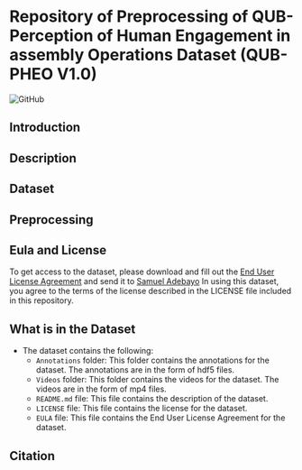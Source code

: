 # Repository of Preprocessing of QUB-Perception of Human Engagement in assembly Operations Dataset (QUB-PHEO V1.0) 
![GitHub](https://img.shields.io/github/license/exponentialR/QUB-HRI)

## Introduction

## Description

## Dataset


## Preprocessing

## Eula and License
To get access to the dataset, please download and fill out the [End User License Agreement](https://github.com/exponentialR/QUB-HRI/license/EULA.md) and send it to [Samuel Adebayo](mailto:samueladebayo@ieee.org)
In using this dataset, you agree to the terms of the license described in the LICENSE file included in this repository.

## What is in the Dataset
- The dataset contains the following:
  - `Annotations` folder: This folder contains the annotations for the dataset. The annotations are in the form of hdf5 files.
  - `Videos` folder: This folder contains the videos for the dataset. The videos are in the form of mp4 files.
  - `README.md` file: This file contains the description of the dataset.
  - `LICENSE` file: This file contains the license for the dataset.
  - `EULA` file: This file contains the End User License Agreement for the dataset.

## Citation

